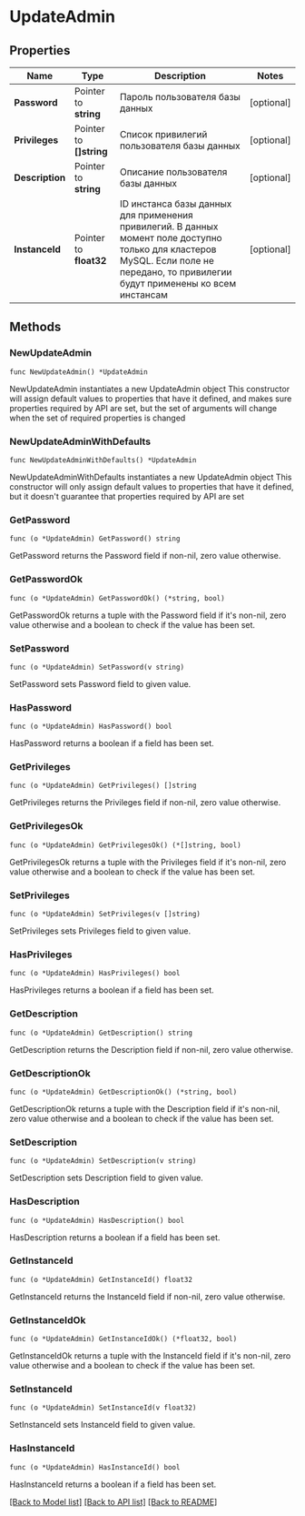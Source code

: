 # UpdateAdmin

## Properties

Name | Type | Description | Notes
------------ | ------------- | ------------- | -------------
**Password** | Pointer to **string** | Пароль пользователя базы данных | [optional] 
**Privileges** | Pointer to **[]string** | Список привилегий пользователя базы данных | [optional] 
**Description** | Pointer to **string** | Описание пользователя базы данных | [optional] 
**InstanceId** | Pointer to **float32** | ID инстанса базы данных для применения привилегий. В данных момент поле доступно только для кластеров MySQL. Если поле не передано, то привилегии будут применены ко всем инстансам | [optional] 

## Methods

### NewUpdateAdmin

`func NewUpdateAdmin() *UpdateAdmin`

NewUpdateAdmin instantiates a new UpdateAdmin object
This constructor will assign default values to properties that have it defined,
and makes sure properties required by API are set, but the set of arguments
will change when the set of required properties is changed

### NewUpdateAdminWithDefaults

`func NewUpdateAdminWithDefaults() *UpdateAdmin`

NewUpdateAdminWithDefaults instantiates a new UpdateAdmin object
This constructor will only assign default values to properties that have it defined,
but it doesn't guarantee that properties required by API are set

### GetPassword

`func (o *UpdateAdmin) GetPassword() string`

GetPassword returns the Password field if non-nil, zero value otherwise.

### GetPasswordOk

`func (o *UpdateAdmin) GetPasswordOk() (*string, bool)`

GetPasswordOk returns a tuple with the Password field if it's non-nil, zero value otherwise
and a boolean to check if the value has been set.

### SetPassword

`func (o *UpdateAdmin) SetPassword(v string)`

SetPassword sets Password field to given value.

### HasPassword

`func (o *UpdateAdmin) HasPassword() bool`

HasPassword returns a boolean if a field has been set.

### GetPrivileges

`func (o *UpdateAdmin) GetPrivileges() []string`

GetPrivileges returns the Privileges field if non-nil, zero value otherwise.

### GetPrivilegesOk

`func (o *UpdateAdmin) GetPrivilegesOk() (*[]string, bool)`

GetPrivilegesOk returns a tuple with the Privileges field if it's non-nil, zero value otherwise
and a boolean to check if the value has been set.

### SetPrivileges

`func (o *UpdateAdmin) SetPrivileges(v []string)`

SetPrivileges sets Privileges field to given value.

### HasPrivileges

`func (o *UpdateAdmin) HasPrivileges() bool`

HasPrivileges returns a boolean if a field has been set.

### GetDescription

`func (o *UpdateAdmin) GetDescription() string`

GetDescription returns the Description field if non-nil, zero value otherwise.

### GetDescriptionOk

`func (o *UpdateAdmin) GetDescriptionOk() (*string, bool)`

GetDescriptionOk returns a tuple with the Description field if it's non-nil, zero value otherwise
and a boolean to check if the value has been set.

### SetDescription

`func (o *UpdateAdmin) SetDescription(v string)`

SetDescription sets Description field to given value.

### HasDescription

`func (o *UpdateAdmin) HasDescription() bool`

HasDescription returns a boolean if a field has been set.

### GetInstanceId

`func (o *UpdateAdmin) GetInstanceId() float32`

GetInstanceId returns the InstanceId field if non-nil, zero value otherwise.

### GetInstanceIdOk

`func (o *UpdateAdmin) GetInstanceIdOk() (*float32, bool)`

GetInstanceIdOk returns a tuple with the InstanceId field if it's non-nil, zero value otherwise
and a boolean to check if the value has been set.

### SetInstanceId

`func (o *UpdateAdmin) SetInstanceId(v float32)`

SetInstanceId sets InstanceId field to given value.

### HasInstanceId

`func (o *UpdateAdmin) HasInstanceId() bool`

HasInstanceId returns a boolean if a field has been set.


[[Back to Model list]](../README.md#documentation-for-models) [[Back to API list]](../README.md#documentation-for-api-endpoints) [[Back to README]](../README.md)



